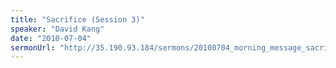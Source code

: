 ```yaml
---
title: "Sacrifice (Session 3)"
speaker: "David Kang"
date: "2010-07-04"
sermonUrl: "http://35.190.93.184/sermons/20100704_morning_message_sacrifice.mp3"
---
```

